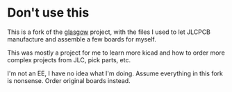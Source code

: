 # Don't use this

This is a fork of the [glasgow](http://glasgow-embedded.org/) project,
with the files I used to let JLCPCB manufacture and assemble a few
boards for myself.

This was mostly a project for me to learn more kicad and how to order
more complex projects from JLC, pick parts, etc.

I'm not an EE, I have no idea what I'm doing. Assume everything in
this fork is nonsense. Order original boards instead.
